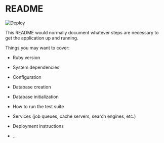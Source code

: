 # README

[![Deploy](https://www.herokucdn.com/deploy/button.svg)](https://heroku.com/deploy?template=https://github.com/leonelgalan/rails-api-webpacker-demo/tree/heroku)

This README would normally document whatever steps are necessary to get the
application up and running.

Things you may want to cover:

* Ruby version

* System dependencies

* Configuration

* Database creation

* Database initialization

* How to run the test suite

* Services (job queues, cache servers, search engines, etc.)

* Deployment instructions

* ...

